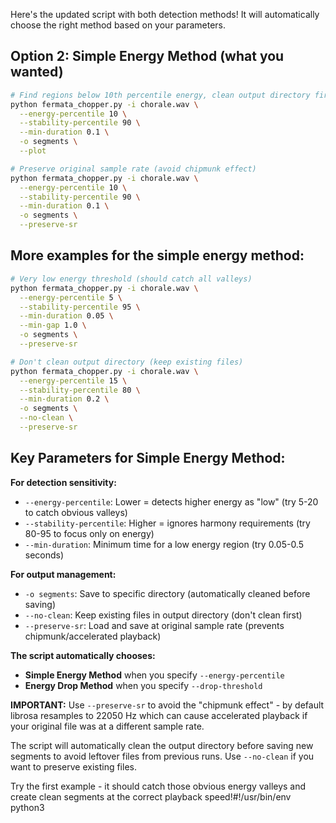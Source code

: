 Here's the updated script with both detection methods! It will automatically choose the right method based on your parameters.

## Option 2: Simple Energy Method (what you wanted)
```bash
# Find regions below 10th percentile energy, clean output directory first
python fermata_chopper.py -i chorale.wav \
  --energy-percentile 10 \
  --stability-percentile 90 \
  --min-duration 0.1 \
  -o segments \
  --plot

# Preserve original sample rate (avoid chipmunk effect)
python fermata_chopper.py -i chorale.wav \
  --energy-percentile 10 \
  --stability-percentile 90 \
  --min-duration 0.1 \
  -o segments \
  --preserve-sr
```

## More examples for the simple energy method:
```bash
# Very low energy threshold (should catch all valleys)
python fermata_chopper.py -i chorale.wav \
  --energy-percentile 5 \
  --stability-percentile 95 \
  --min-duration 0.05 \
  --min-gap 1.0 \
  -o segments \
  --preserve-sr

# Don't clean output directory (keep existing files)
python fermata_chopper.py -i chorale.wav \
  --energy-percentile 15 \
  --stability-percentile 80 \
  --min-duration 0.2 \
  -o segments \
  --no-clean \
  --preserve-sr
```

## Key Parameters for Simple Energy Method:

**For detection sensitivity:**
- `--energy-percentile`: Lower = detects higher energy as "low" (try 5-20 to catch obvious valleys)
- `--stability-percentile`: Higher = ignores harmony requirements (try 80-95 to focus only on energy)
- `--min-duration`: Minimum time for a low energy region (try 0.05-0.5 seconds)

**For output management:**
- `-o segments`: Save to specific directory (automatically cleaned before saving)
- `--no-clean`: Keep existing files in output directory (don't clean first)
- `--preserve-sr`: Load and save at original sample rate (prevents chipmunk/accelerated playback)

**The script automatically chooses:**
- **Simple Energy Method** when you specify `--energy-percentile` 
- **Energy Drop Method** when you specify `--drop-threshold`

**IMPORTANT:** Use `--preserve-sr` to avoid the "chipmunk effect" - by default librosa resamples to 22050 Hz which can cause accelerated playback if your original file was at a different sample rate.

The script will automatically clean the output directory before saving new segments to avoid leftover files from previous runs. Use `--no-clean` if you want to preserve existing files.

Try the first example - it should catch those obvious energy valleys and create clean segments at the correct playback speed!#!/usr/bin/env python3

